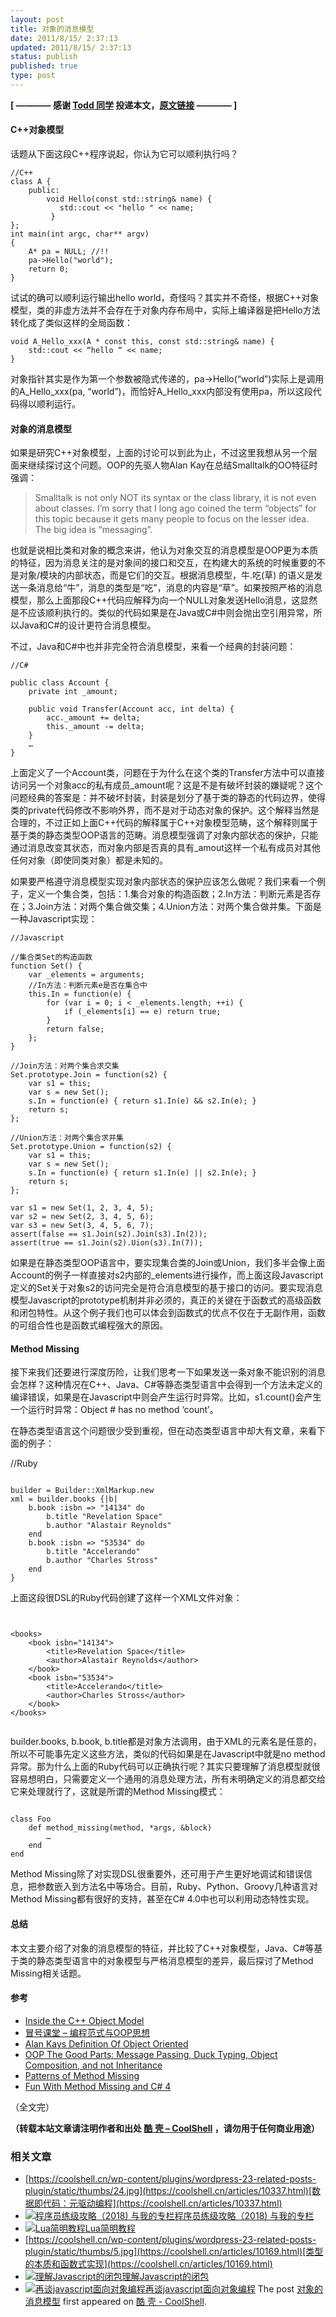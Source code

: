 ```yaml
---
layout: post
title: 对象的消息模型
date: 2011/8/15/ 2:37:13
updated: 2011/8/15/ 2:37:13
status: publish
published: true
type: post
---
```


**[ ———— 感谢 [Todd 同学](http://www.cnblogs.com/weidagang2046/) 投递本文，[原文链接](http://www.cnblogs.com/weidagang2046/archive/2011/08/14/2138059.html) ———— ]**


#### **C++对象模型**


话题从下面这段C++程序说起，你认为它可以顺利执行吗？



```
//C++
class A {
    public:
        void Hello(const std::string& name) {
           std::cout << "hello " << name;
         }
};
int main(int argc, char** argv)
{
    A* pa = NULL; //!!
    pa->Hello("world");
    return 0;
}
```

试试的确可以顺利运行输出hello world，奇怪吗？其实并不奇怪，根据C++对象模型，类的非虚方法并不会存在于对象内存布局中，实际上编译器是把Hello方法转化成了类似这样的全局函数：



```
void A_Hello_xxx(A * const this, const std::string& name) {
    std::cout << “hello “ << name;
}
```

对象指针其实是作为第一个参数被隐式传递的，pa->Hello(“world”)实际上是调用的A\_Hello\_xxx(pa, “world”)，而恰好A\_Hello\_xxx内部没有使用pa，所以这段代码得以顺利运行。


#### **对象的消息模型**


如果是研究C++对象模型，上面的讨论可以到此为止，不过这里我想从另一个层面来继续探讨这个问题。OOP的先驱人物Alan Kay在总结Smalltalk的OO特征时强调：




> Smalltalk is not only NOT its syntax or the class library, it is not even about classes. I’m sorry that I long ago coined the term “objects” for this topic because it gets many people to focus on the lesser idea. The big idea is “messaging”.
> 
> 


也就是说相比类和对象的概念来讲，他认为对象交互的消息模型是OOP更为本质的特征，因为消息关注的是对象间的接口和交互，在构建大的系统的时候重要的不是对象/模块的内部状态，而是它们的交互。根据消息模型，牛.吃(草) 的语义是发送一条消息给“牛”，消息的类型是“吃”，消息的内容是“草”。如果按照严格的消息模型，那么上面那段C++代码应解释为向一个NULL对象发送Hello消息，这显然是不应该顺利执行的。类似的代码如果是在Java或C#中则会抛出空引用异常，所以Java和C#的设计更符合消息模型。


不过，Java和C#中也并非完全符合消息模型，来看一个经典的封装问题：



```
//C#

public class Account {
    private int _amount;

    public void Transfer(Account acc, int delta) {
        acc._amount += delta;
        this._amount -= delta;
    }
    …
}
```

上面定义了一个Account类，问题在于为什么在这个类的Transfer方法中可以直接访问另一个对象acc的私有成员\_amount呢？这是不是有破坏封装的嫌疑呢？这个问题经典的答案是：并不破坏封装，封装是划分了基于类的静态的代码边界，使得类的private代码修改不影响外界，而不是对于动态对象的保护。这个解释当然是合理的，不过正如上面C++代码的解释属于C++对象模型范畴，这个解释则属于基于类的静态类型OOP语言的范畴。消息模型强调了对象内部状态的保护，只能通过消息改变其状态，而对象内部是否真的具有\_amout这样一个私有成员对其他任何对象（即使同类对象）都是未知的。


如果要严格遵守消息模型实现对象内部状态的保护应该怎么做呢？我们来看一个例子，定义一个集合类，包括：1.集合对象的构造函数；2.In方法：判断元素是否存在；3.Join方法：对两个集合做交集；4.Union方法：对两个集合做并集。下面是一种Javascript实现：



```
//Javascript

//集合类Set的构造函数
function Set() {
    var _elements = arguments;
    //In方法：判断元素e是否在集合中
    this.In = function(e) {
        for (var i = 0; i < _elements.length; ++i) {
            if (_elements[i] == e) return true;
        }
        return false;
    };
}

//Join方法：对两个集合求交集
Set.prototype.Join = function(s2) {
    var s1 = this;
    var s = new Set();
    s.In = function(e) { return s1.In(e) && s2.In(e); }
    return s;
};

//Union方法：对两个集合求并集
Set.prototype.Union = function(s2) {
    var s1 = this;
    var s = new Set();
    s.In = function(e) { return s1.In(e) || s2.In(e); }
    return s;
};

var s1 = new Set(1, 2, 3, 4, 5);
var s2 = new Set(2, 3, 4, 5, 6);
var s3 = new Set(3, 4, 5, 6, 7);
assert(false == s1.Join(s2).Join(s3).In(2));
assert(true == s1.Join(s2).Uion(s3).In(7));
```

如果是在静态类型OOP语言中，要实现集合类的Join或Union，我们多半会像上面Account的例子一样直接对s2内部的\_elements进行操作，而上面这段Javascript定义的Set关于对象s2的访问完全是符合消息模型的基于接口的访问。要实现消息模型Javascript的prototype机制并非必须的，真正的关键在于函数式的高级函数和闭包特性。从这个例子我们也可以体会到函数式的优点不仅在于无副作用，函数的可组合性也是函数式编程强大的原因。


#### **Method Missing**


接下来我们还要进行深度历险，让我们思考一下如果发送一条对象不能识别的消息会怎样？这种情况在C++、Java、C#等静态类型语言中会得到一个方法未定义的编译错误，如果是在Javascript中则会产生运行时异常。比如，s1.count()会产生一个运行时异常：Object #<Set> has no method ‘count’。


在静态类型语言这个问题很少受到重视，但在动态类型语言中却大有文章，来看下面的例子：  

//Ruby



```

builder = Builder::XmlMarkup.new
xml = builder.books {|b|
    b.book :isbn => "14134" do
        b.title "Revelation Space"
        b.author "Alastair Reynolds"
    end
    b.book :isbn => "53534" do
        b.title "Accelerando"
        b.author "Charles Stross"
    end
}
```

上面这段很DSL的Ruby代码创建了这样一个XML文件对象：



```


<books>
    <book isbn="14134">
        <title>Revelation Space</title>
        <author>Alastair Reynolds</author>
    </book>
    <book isbn="53534">
        <title>Accelerando</title>
        <author>Charles Stross</author>
    </book>
</books>


```

builder.books, b.book, b.title都是对象方法调用，由于XML的元素名是任意的，所以不可能事先定义这些方法，类似的代码如果是在Javascript中就是no method异常。那为什么上面的Ruby代码可以正确执行呢？其实只要理解了消息模型就很容易想明白，只需要定义一个通用的消息处理方法，所有未明确定义的消息都交给它来处理就行了，这就是所谓的Method Missing模式：



```

class Foo
    def method_missing(method, *args, &block)
        …
    end
end

```

Method Missing除了对实现DSL很重要外，还可用于产生更好地调试和错误信息，把参数嵌入到方法名中等场合。目前，Ruby、Python、Groovy几种语言对Method Missing都有很好的支持，甚至在C# 4.0中也可以利用动态特性实现。


#### 总结


本文主要介绍了对象的消息模型的特征，并比较了C++对象模型，Java、C#等基于类的静态类型语言中的对象模型与严格消息模型的差异，最后探讨了Method Missing相关话题。


#### 参考


* [Inside the C++ Object Model](http://book.douban.com/subject/1484262/)
* [冒号课堂 – 编程范式与OOP思想](http://book.douban.com/subject/4031906/)
* [Alan Kays Definition Of Object Oriented](http://c2.com/cgi/wiki?AlanKaysDefinitionOfObjectOriented)
* [OOP The Good Parts: Message Passing, Duck Typing, Object Composition, and not Inheritance](http://fitzgeraldnick.com/weblog/39/)
* [Patterns of Method Missing](http://olabini.com/blog/2010/04/patterns-of-method-missing/)
* [Fun With Method Missing and C# 4](http://haacked.com/archive/2009/08/26/method-missing-csharp-4.aspx)


（全文完）



**（转载本站文章请注明作者和出处 [酷 壳 – CoolShell](https://coolshell.cn/) ，请勿用于任何商业用途）**



### 相关文章

* [https://coolshell.cn/wp-content/plugins/wordpress-23-related-posts-plugin/static/thumbs/24.jpg](https://coolshell.cn/articles/10337.html)[数据即代码：元驱动编程](https://coolshell.cn/articles/10337.html)
* [![程序员练级攻略（2018)  与我的专栏](../wp-content/uploads/2018/05/300x262-150x150.jpg)](https://coolshell.cn/articles/18360.html)[程序员练级攻略（2018) 与我的专栏](https://coolshell.cn/articles/18360.html)
* [![Lua简明教程](../wp-content/uploads/2013/12/lua-150x150.gif)](https://coolshell.cn/articles/10739.html)[Lua简明教程](https://coolshell.cn/articles/10739.html)
* [https://coolshell.cn/wp-content/plugins/wordpress-23-related-posts-plugin/static/thumbs/5.jpg](https://coolshell.cn/articles/10169.html)[类型的本质和函数式实现](https://coolshell.cn/articles/10169.html)
* [![理解Javascript的闭包](../wp-content/uploads/2012/03/closure-150x150.png)](https://coolshell.cn/articles/6731.html)[理解Javascript的闭包](https://coolshell.cn/articles/6731.html)
* [![再谈javascript面向对象编程 ](../wp-content/uploads/2012/02/joo_1-150x150.png)](https://coolshell.cn/articles/6668.html)[再谈javascript面向对象编程](https://coolshell.cn/articles/6668.html)
The post [对象的消息模型](https://coolshell.cn/articles/5202.html) first appeared on [酷 壳 - CoolShell](https://coolshell.cn).